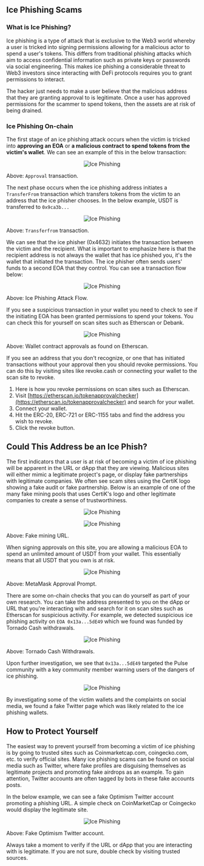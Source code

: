 ## Ice Phishing Scams

### What is Ice Phishing?

Ice phishing is a type of attack that is exclusive to the Web3 world whereby a user is tricked into signing permissions allowing for a malicious actor to spend a user's tokens. This differs from traditional phishing attacks which aim to access confidential information such as private keys or passwords via social engineering. This makes ice phishing a considerable threat to Web3 investors since interacting with DeFi protocols requires you to grant permissions to interact.

The hacker just needs to make a user believe that the malicious address that they are granting approval to is legitimate. Once a user has approved permissions for the scammer to spend tokens, then the assets are at risk of being drained.

### Ice Phishing On-chain

The first stage of an ice phishing attack occurs when the victim is tricked into **approving an EOA** or **a malicious contract to spend tokens from the victim's wallet**. We can see an example of this in the below transaction:

<p align="center"><img src="https://github.com/Summer-CMS-Vendor-Packages/sc-block-bad-crypto-filter-lists/blob/master/assets/images/ice-phishing/1.jpg" alt="Ice Phishing"></p>

Above: `Approval` transaction.

The next phase occurs when the ice phishing address initiates a `TransferFrom` transaction which transfers tokens from the victim to an address that the ice phisher chooses. In the below example, USDT is transferred to `0x9ca3b...`

<p align="center"><img src="https://github.com/Summer-CMS-Vendor-Packages/sc-block-bad-crypto-filter-lists/blob/master/assets/images/ice-phishing/2.jpg" alt="Ice Phishing"></p>

Above: `Transferfrom` transaction.

We can see that the ice phisher (0x4632) initiates the transaction between the victim and the recipient. What is important to emphasize here is that the recipient address is not always the wallet that has ice phished you, it's the wallet that initiated the transaction. The ice phisher often sends users' funds to a second EOA that they control. You can see a transaction flow below:

<p align="center"><img src="https://github.com/Summer-CMS-Vendor-Packages/sc-block-bad-crypto-filter-lists/blob/master/assets/images/ice-phishing/3.jpg" alt="Ice Phishing"></p>

Above: Ice Phishing Attack Flow.

If you see a suspicious transaction in your wallet you need to check to see if the initiating EOA has been granted permissions to spend your tokens. You can check this for yourself on scan sites such as Etherscan or Debank.

<p align="center"><img src="https://github.com/Summer-CMS-Vendor-Packages/sc-block-bad-crypto-filter-lists/blob/master/assets/images/ice-phishing/4.jpg" alt="Ice Phishing"></p>

Above: Wallet contract approvals as found on Etherscan.

If you see an address that you don't recognize, or one that has initiated transactions without your approval then you should revoke permissions. You can do this by visiting sites like revoke.cash or connecting your wallet to the scan site to revoke.

1.  Here is how you revoke permissions on scan sites such as Etherscan.
2.  Visit [https://etherscan.io/tokenapprovalchecker](https://etherscan.io/tokenapprovalchecker) and search for your wallet.
3.  Connect your wallet.
4.  Hit the ERC-20, ERC-721 or ERC-1155 tabs and find the address you wish to revoke.
5.  Click the revoke button.

## Could This Address be an Ice Phish?

The first indicators that a user is at risk of becoming a victim of ice phishing will be apparent in the URL or dApp that they are viewing. Malicious sites will either mimic a legitimate project's page, or display fake partnerships with legitimate companies. We often see scam sites using the CertiK logo showing a fake audit or fake partnership. Below is an example of one of the many fake mining pools that uses CertiK's logo and other legitimate companies to create a sense of trustworthiness.

<p align="center"><img src="https://github.com/Summer-CMS-Vendor-Packages/sc-block-bad-crypto-filter-lists/blob/master/assets/images/ice-phishing/5a.jpg" alt="Ice Phishing"></p>

<p align="center"><img src="https://github.com/Summer-CMS-Vendor-Packages/sc-block-bad-crypto-filter-lists/blob/master/assets/images/ice-phishing/5b.jpg" alt="Ice Phishing"></p>

Above: Fake mining URL.

When signing approvals on this site, you are allowing a malicious EOA to spend an unlimited amount of USDT from your wallet. This essentially means that all USDT that you own is at risk.

<p align="center"><img src="https://github.com/Summer-CMS-Vendor-Packages/sc-block-bad-crypto-filter-lists/blob/master/assets/images/ice-phishing/6.jpg" alt="Ice Phishing"></p>

Above: MetaMask Approval Prompt.

There are some on-chain checks that you can do yourself as part of your own research. You can take the address presented to you on the dApp or URL that you're interacting with and search for it on scan sites such as Etherscan for suspicious activity. For example, we detected suspicious ice phishing activity on `EOA 0x13a...5dE49` which we found was funded by Tornado Cash withdrawals.

<p align="center"><img src="https://github.com/Summer-CMS-Vendor-Packages/sc-block-bad-crypto-filter-lists/blob/master/assets/images/ice-phishing/7.jpg" alt="Ice Phishing"></p>

Above: Tornado Cash Withdrawals.

Upon further investigation, we see that `0x13a...5dE49` targeted the Pulse community with a key community member warning users of the dangers of ice phishing.

<p align="center"><img src="https://github.com/Summer-CMS-Vendor-Packages/sc-block-bad-crypto-filter-lists/blob/master/assets/images/ice-phishing/8.jpg" alt="Ice Phishing"></p>

By investigating some of the victim wallets and the complaints on social media, we found a fake Twitter page which was likely related to the ice phishing wallets.

## How to Protect Yourself

The easiest way to prevent yourself from becoming a victim of ice phishing is by going to trusted sites such as Coinmarketcap.com, coingecko.com, etc. to verify official sites. Many ice phishing scams can be found on social media such as Twitter, where fake profiles are disguising themselves as legitimate projects and promoting fake airdrops as an example. To gain attention, Twitter accounts are often tagged by bots in these fake accounts posts.

In the below example, we can see a fake Optimism Twitter account promoting a phishing URL. A simple check on CoinMarketCap or Coingecko would display the legitimate site.

<p align="center"><img src="https://github.com/Summer-CMS-Vendor-Packages/sc-block-bad-crypto-filter-lists/blob/master/assets/images/ice-phishing/9.jpg" alt="Ice Phishing"></p>

Above: Fake Optimism Twitter account. 

Always take a moment to verify if the URL or dApp that you are interacting with is legitimate. If you are not sure, double check by visiting trusted sources.
